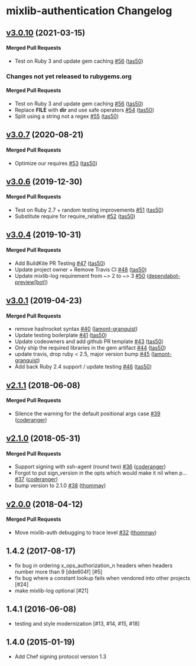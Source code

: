 # mixlib-authentication Changelog

<!-- latest_release 3.0.10 -->
## [v3.0.10](https://github.com/chef/mixlib-authentication/tree/v3.0.10) (2021-03-15)

#### Merged Pull Requests
- Test on Ruby 3 and update gem caching [#56](https://github.com/chef/mixlib-authentication/pull/56) ([tas50](https://github.com/tas50))
<!-- latest_release -->

<!-- release_rollup since=3.0.7 -->
### Changes not yet released to rubygems.org

#### Merged Pull Requests
- Test on Ruby 3 and update gem caching [#56](https://github.com/chef/mixlib-authentication/pull/56) ([tas50](https://github.com/tas50)) <!-- 3.0.10 -->
- Replace __FILE__ with __dir__ and use safe operators [#54](https://github.com/chef/mixlib-authentication/pull/54) ([tas50](https://github.com/tas50)) <!-- 3.0.9 -->
- Split using a string not a regex [#55](https://github.com/chef/mixlib-authentication/pull/55) ([tas50](https://github.com/tas50)) <!-- 3.0.8 -->
<!-- release_rollup -->

<!-- latest_stable_release -->
## [v3.0.7](https://github.com/chef/mixlib-authentication/tree/v3.0.7) (2020-08-21)

#### Merged Pull Requests
- Optimize our requires [#53](https://github.com/chef/mixlib-authentication/pull/53) ([tas50](https://github.com/tas50))
<!-- latest_stable_release -->

## [v3.0.6](https://github.com/chef/mixlib-authentication/tree/v3.0.6) (2019-12-30)

#### Merged Pull Requests
- Test on Ruby 2.7 + random testing improvements [#51](https://github.com/chef/mixlib-authentication/pull/51) ([tas50](https://github.com/tas50))
- Substitute require for require_relative [#52](https://github.com/chef/mixlib-authentication/pull/52) ([tas50](https://github.com/tas50))

## [v3.0.4](https://github.com/chef/mixlib-authentication/tree/v3.0.4) (2019-10-31)

#### Merged Pull Requests
- Add BuildKite PR Testing [#47](https://github.com/chef/mixlib-authentication/pull/47) ([tas50](https://github.com/tas50))
- Update project owner + Remove Travis CI [#48](https://github.com/chef/mixlib-authentication/pull/48) ([tas50](https://github.com/tas50))
- Update mixlib-log requirement from ~&gt; 2 to ~&gt; 3 [#50](https://github.com/chef/mixlib-authentication/pull/50) ([dependabot-preview[bot]](https://github.com/dependabot-preview[bot]))

## [v3.0.1](https://github.com/chef/mixlib-authentication/tree/v3.0.1) (2019-04-23)

#### Merged Pull Requests
- remove hashrocket syntax [#40](https://github.com/chef/mixlib-authentication/pull/40) ([lamont-granquist](https://github.com/lamont-granquist))
- Update testing boilerplate [#41](https://github.com/chef/mixlib-authentication/pull/41) ([tas50](https://github.com/tas50))
- Update codeowners and add github PR template [#43](https://github.com/chef/mixlib-authentication/pull/43) ([tas50](https://github.com/tas50))
- Only ship the required libraries in the gem artifact [#44](https://github.com/chef/mixlib-authentication/pull/44) ([tas50](https://github.com/tas50))
- update travis, drop ruby &lt; 2.5, major version bump [#45](https://github.com/chef/mixlib-authentication/pull/45) ([lamont-granquist](https://github.com/lamont-granquist))
- Add back Ruby 2.4 support / update testing [#46](https://github.com/chef/mixlib-authentication/pull/46) ([tas50](https://github.com/tas50))

## [v2.1.1](https://github.com/chef/mixlib-authentication/tree/v2.1.1) (2018-06-08)

#### Merged Pull Requests
- Silence the warning for the default positional args case [#39](https://github.com/chef/mixlib-authentication/pull/39) ([coderanger](https://github.com/coderanger))

## [v2.1.0](https://github.com/chef/mixlib-authentication/tree/v2.1.0) (2018-05-31)

#### Merged Pull Requests
-  Support signing with ssh-agent (round two) [#36](https://github.com/chef/mixlib-authentication/pull/36) ([coderanger](https://github.com/coderanger))
- Forgot to put sign_version in the opts which would make it nil when p… [#37](https://github.com/chef/mixlib-authentication/pull/37) ([coderanger](https://github.com/coderanger))
- bump version to 2.1.0 [#38](https://github.com/chef/mixlib-authentication/pull/38) ([thommay](https://github.com/thommay))

## [v2.0.0](https://github.com/chef/mixlib-authentication/tree/v2.0.0) (2018-04-12)

#### Merged Pull Requests
- Move mixlib-auth debugging to trace level [#32](https://github.com/chef/mixlib-authentication/pull/32) ([thommay](https://github.com/thommay))

## 1.4.2 (2017-08-17)

- fix bug in ordering x_ops_authorization_n headers when headers
  number more than 9 [dde604f] [#5]
- fix bug where a constant lookup fails when vendored into other
  projects [#24]
- make mixlib-log optional [#21]

## 1.4.1 (2016-06-08)

- testing and style modernization [#13, #14, #15, #18]

## 1.4.0 (2015-01-19)

- Add Chef signing protocol version 1.3